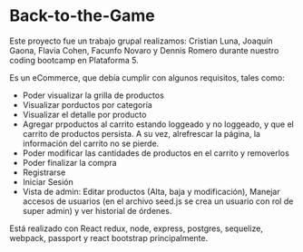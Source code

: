 # Back-to-the-Game

Este proyecto fue un trabajo grupal realizamos: Cristian Luna, Joaquín Gaona, Flavia Cohen, Facunfo Novaro y Dennis Romero durante nuestro coding bootcamp en Plataforma 5.

Es un eCommerce, que debía cumplir con algunos requisitos, tales como:

- Poder visualizar la grilla de productos
- Visualizar porductos por categoría
- Visualizar el detalle por producto
- Agregar prpoductos al carrito estando loggeado y no loggeado, y que el carrito de productos persista. A su vez, alrefrescar la página, la información del carrito no se pierde.
- Poder modificar las cantidades de productos en el carrito y removerlos
- Poder finalizar la compra
- Registrarse
- Iniciar Sesión
- Vista de admin: Editar productos (Alta, baja y modificación), Manejar accesos de usuarios (en el archivo seed.js se crea un usuario con rol de super admin) y ver historial de órdenes.

Está realizado con React redux, node, express, postgres, sequelize, webpack, passport y react bootstrap principalmente.
